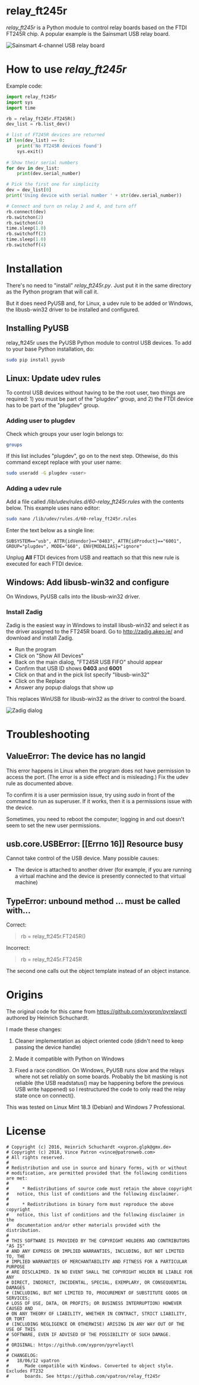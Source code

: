 # relay_ft245r

*relay_ft245r* is a Python module to control relay boards based on the 
FTDI FT245R chip. A popular example is the Sainsmart USB relay board.

![Sainsmart 4-channel USB relay board](images/sainsmart_usb_4relay.jpg)

# How to use *relay_ft245r*

Example code:

```python
import relay_ft245r
import sys
import time

rb = relay_ft245r.FT245R()
dev_list = rb.list_dev()

# list of FT245R devices are returned
if len(dev_list) == 0:
    print('No FT245R devices found')
    sys.exit()
    
# Show their serial numbers
for dev in dev_list:
    print(dev.serial_number)

# Pick the first one for simplicity
dev = dev_list[0]
print('Using device with serial number ' + str(dev.serial_number))

# Connect and turn on relay 2 and 4, and turn off
rb.connect(dev)
rb.switchon(2)    
rb.switchon(4)
time.sleep(1.0)
rb.switchoff(2)    
time.sleep(1.0)
rb.switchoff(4)
```

# Installation

There's no need to "install" *relay_ft245r.py*. Just put it in the same
directory as the Python program that will call it.

But it does need PyUSB and, for Linux, a udev rule to be added or 
Windows, the libusb-win32 driver to be installed and configured.

## Installing PyUSB

relay_ft245r uses the PyUSB Python module to control USB devices. To add 
to your base Python installation, do:

```bash
sudo pip install pyusb
```

## Linux: Update udev rules

To control USB devices without having to be the root user, two things 
are required: 1) you must be part of the "plugdev" group, and 2) the 
FTDI device has to be part of the "plugdev" group.

### Adding user to plugdev

Check which groups your user login belongs to:

```bash
groups
```

If this list includes "plugdev", go on to the next step. Othewise, do 
this command except replace <user> with your user name:

```bash
sudo useradd -G plugdev <user>
```

### Adding a udev rule

Add a file called */lib/udev/rules.d/60-relay_ft245r.rules* with the 
contents below. This example uses nano editor:

```bash
sudo nano /lib/udev/rules.d/60-relay_ft245r.rules
```

Enter the text below as a single line:

```
SUBSYSTEM=="usb", ATTR{idVendor}=="0403", ATTR{idProduct}=="6001", GROUP="plugdev", MODE="660", ENV{MODALIAS}="ignore"
```

Unplug **All** FTDI devices from USB and reattach so that this new rule 
is executed for each FTDI device.

## Windows: Add libusb-win32 and configure

On Windows, PyUSB calls into the libusb-win32 driver. 

### Install Zadig

Zadig is the easiest way in Windows to install libusb-win32 and select
it as the driver assigned to the FT245R board. Go to 
http://zadig.akeo.ie/ and download and install Zadig.

* Run the program
* Click on "Show All Devices"
* Back on the main dialog, "FT245R USB FIFO" should appear
* Confirm that USB ID shows **0403** and **6001**
* Click on that and in the pick list specify "libusb-win32"
* Click on the Replace
* Answer any popup dialogs that show up

This replaces WinUSB for libusb-win32 as the driver to control the board.

![Zadig dialog](images/Zadig_Replace_Driver.png)

# Troubleshooting

## ValueError: The device has no langid

This error happens in Linux when the program does not have permission to 
access the port. (The error is a side effect and is misleading.) Fix the 
udev rule as documented above.

To confirm it is a user permission issue, try using *sudo* in front of 
the command to run as superuser. If it works, then it is a permissions 
issue with the device.

Sometimes, you need to reboot the computer; logging in and out doesn't 
seem to set the new user permissions.

## usb.core.USBError: [[Errno 16]] Resource busy

Cannot take control of the USB device. Many possible causes:

* The device is attached to another driver (for example, if you are 
  running a virtual machine and the device is presently connected to that 
  virtual machine)

## TypeError: unbound method ... must be called with...

Correct:

> rb = relay_ft245r.FT245R()

Incorrect:

> rb = relay_ft245r.FT245R

The second one calls out the object template instead of an object instance.

# Origins

The original code for this came from https://github.com/xypron/pyrelayctl
authored by Heinrich Schuchardt.

I made these changes:

1. Cleaner implementation as object oriented code (didn't need to keep 
passing the device handle)

2. Made it compatible with Python on Windows

3. Fixed a race condition. On Windows, PyUSB runs slow and the relays
where not set reliably on some boards. Probably the bit
masking is not reliable (the USB readstatus() may be happening before
the previous USB write happened) so I restructured the code to only
read the relay state once on connect().

This was tested on Linux Mint 18.3 (Debian) and Windows 7 Professional.

# License

```
# Copyright (c) 2016, Heinrich Schuchardt <xypron.glpk@gmx.de>
# Copyright (c) 2018, Vince Patron <vince@patronweb.com>
# All rights reserved.
#
# Redistribution and use in source and binary forms, with or without
# modification, are permitted provided that the following conditions are met:
#
#     * Redistributions of source code must retain the above copyright
#   notice, this list of conditions and the following disclaimer.
#
#     * Redistributions in binary form must reproduce the above copyright
#   notice, this list of conditions and the following disclaimer in the
#   documentation and/or other materials provided with the distribution.
#
# THIS SOFTWARE IS PROVIDED BY THE COPYRIGHT HOLDERS AND CONTRIBUTORS "AS IS"
# AND ANY EXPRESS OR IMPLIED WARRANTIES, INCLUDING, BUT NOT LIMITED TO, THE
# IMPLIED WARRANTIES OF MERCHANTABILITY AND FITNESS FOR A PARTICULAR PURPOSE
# ARE DISCLAIMED. IN NO EVENT SHALL THE COPYRIGHT HOLDER BE LIABLE FOR ANY
# DIRECT, INDIRECT, INCIDENTAL, SPECIAL, EXEMPLARY, OR CONSEQUENTIAL DAMAGES
# (INCLUDING, BUT NOT LIMITED TO, PROCUREMENT OF SUBSTITUTE GOODS OR SERVICES;
# LOSS OF USE, DATA, OR PROFITS; OR BUSINESS INTERRUPTION) HOWEVER CAUSED AND
# ON ANY THEORY OF LIABILITY, WHETHER IN CONTRACT, STRICT LIABILITY, OR TORT
# (INCLUDING NEGLIGENCE OR OTHERWISE) ARISING IN ANY WAY OUT OF THE USE OF THIS
# SOFTWARE, EVEN IF ADVISED OF THE POSSIBILITY OF SUCH DAMAGE.
#
# ORIGINAL: https://github.com/xypron/pyrelayctl
#
# CHANGELOG:
#   18/06/12 vpatron
#      Made compatible with Windows. Converted to object style. Excludes FT232
#      boards. See https://github.com/vpatron/relay_ft245r
```
